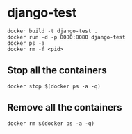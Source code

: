 # django-test

```
docker build -t django-test .
docker run -d -p 8080:8080 django-test 
docker ps -a
docker rm -f <pid>

```

## Stop all the containers
```
docker stop $(docker ps -a -q)

```
## Remove all the containers
```
docker rm $(docker ps -a -q)
```
